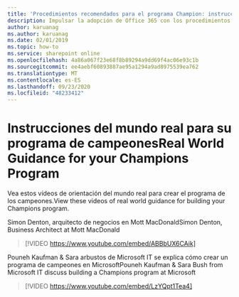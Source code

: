 ```yaml
---
title: 'Procedimientos recomendados para el programa Champion: instrucciones del mundo real'
description: Impulsar la adopción de Office 365 con los procedimientos recomendados del programa campeón
author: karuanag
ms.author: karuanag
ms.date: 02/01/2019
ms.topic: how-to
ms.service: sharepoint online
ms.openlocfilehash: 4a86a067f23e68f8b89294a9dd69f4ac06e93c1b
ms.sourcegitcommit: ee4aebf60893887ae95a1294a9ad8975539ea762
ms.translationtype: MT
ms.contentlocale: es-ES
ms.lasthandoff: 09/23/2020
ms.locfileid: "48233412"
---
```

# <a name="real-world-guidance-for-your-champions-program"></a><span data-ttu-id="60415-103">Instrucciones del mundo real para su programa de campeones</span><span class="sxs-lookup"><span data-stu-id="60415-103">Real World Guidance for your Champions Program</span></span>

<span data-ttu-id="60415-104">Vea estos vídeos de orientación del mundo real para crear el programa de los campeones.</span><span class="sxs-lookup"><span data-stu-id="60415-104">View these videos of real world guidance for building your Champions program.</span></span>  

<span data-ttu-id="60415-105">Simon Denton, arquitecto de negocios en Mott MacDonald</span><span class="sxs-lookup"><span data-stu-id="60415-105">Simon Denton, Business Architect at Mott MacDonald</span></span>

> [!VIDEO https://www.youtube.com/embed/ABBbUX6CAik]

<span data-ttu-id="60415-106">Pouneh Kaufman & Sara arbustos de Microsoft IT se explica cómo crear un programa de campeones en Microsoft</span><span class="sxs-lookup"><span data-stu-id="60415-106">Pouneh Kaufman & Sara Bush from Microsoft IT discuss building a Champions program at Microsoft</span></span>

> [!VIDEO https://www.youtube.com/embed/LzYQpt1Tea4]
